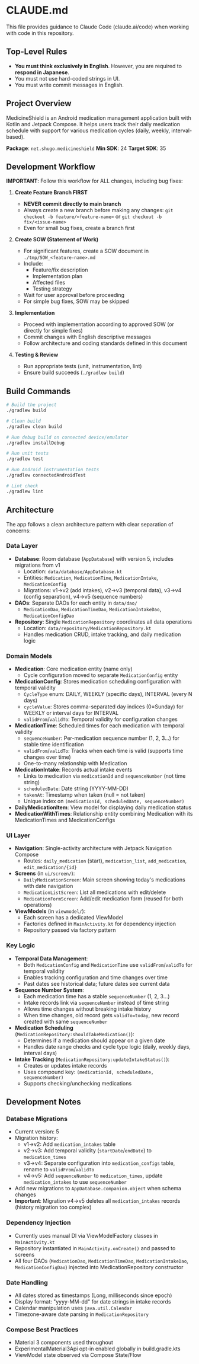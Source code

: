# CLAUDE.md

This file provides guidance to Claude Code (claude.ai/code) when working with code in this repository.

## Top-Level Rules

- **You must think exclusively in English**. However, you are required to **respond in Japanese**.
- You must not use hard-coded strings in UI.
- You must write commit messages in English.

## Project Overview

MedicineShield is an Android medication management application built with Kotlin and Jetpack Compose. It helps users track their daily medication schedule with support for various medication cycles (daily, weekly, interval-based).

**Package**: `net.shugo.medicineshield`
**Min SDK**: 24
**Target SDK**: 35

## Development Workflow

**IMPORTANT**: Follow this workflow for ALL changes, including bug fixes:

1. **Create Feature Branch FIRST**
   - **NEVER commit directly to main branch**
   - Always create a new branch before making any changes: `git checkout -b feature/<feature-name>` or `git checkout -b fix/<issue-name>`
   - Even for small bug fixes, create a branch first

2. **Create SOW (Statement of Work)**
   - For significant features, create a SOW document in `./tmp/SOW_<feature-name>.md`
   - Include:
     - Feature/fix description
     - Implementation plan
     - Affected files
     - Testing strategy
   - Wait for user approval before proceeding
   - For simple bug fixes, SOW may be skipped

3. **Implementation**
   - Proceed with implementation according to approved SOW (or directly for simple fixes)
   - Commit changes with English descriptive messages
   - Follow architecture and coding standards defined in this document

4. **Testing & Review**
   - Run appropriate tests (unit, instrumentation, lint)
   - Ensure build succeeds (`./gradlew build`)

## Build Commands

```bash
# Build the project
./gradlew build

# Clean build
./gradlew clean build

# Run debug build on connected device/emulator
./gradlew installDebug

# Run unit tests
./gradlew test

# Run Android instrumentation tests
./gradlew connectedAndroidTest

# Lint check
./gradlew lint
```

## Architecture

The app follows a clean architecture pattern with clear separation of concerns:

### Data Layer
- **Database**: Room database (`AppDatabase`) with version 5, includes migrations from v1
  - Location: `data/database/AppDatabase.kt`
  - Entities: `Medication`, `MedicationTime`, `MedicationIntake`, `MedicationConfig`
  - Migrations: v1→v2 (add intakes), v2→v3 (temporal data), v3→v4 (config separation), v4→v5 (sequence numbers)
- **DAOs**: Separate DAOs for each entity in `data/dao/`
  - `MedicationDao`, `MedicationTimeDao`, `MedicationIntakeDao`, `MedicationConfigDao`
- **Repository**: Single `MedicationRepository` coordinates all data operations
  - Location: `data/repository/MedicationRepository.kt`
  - Handles medication CRUD, intake tracking, and daily medication logic

### Domain Models
- **Medication**: Core medication entity (name only)
  - Cycle configuration moved to separate `MedicationConfig` entity
- **MedicationConfig**: Stores medication scheduling configuration with temporal validity
  - `CycleType` enum: DAILY, WEEKLY (specific days), INTERVAL (every N days)
  - `cycleValue`: Stores comma-separated day indices (0=Sunday) for WEEKLY or interval days for INTERVAL
  - `validFrom`/`validTo`: Temporal validity for configuration changes
- **MedicationTime**: Scheduled times for each medication with temporal validity
  - `sequenceNumber`: Per-medication sequence number (1, 2, 3...) for stable time identification
  - `validFrom`/`validTo`: Tracks when each time is valid (supports time changes over time)
  - One-to-many relationship with Medication
- **MedicationIntake**: Records actual intake events
  - Links to medication via `medicationId` and `sequenceNumber` (not time string)
  - `scheduledDate`: Date string (YYYY-MM-DD)
  - `takenAt`: Timestamp when taken (null = not taken)
  - Unique index on `(medicationId, scheduledDate, sequenceNumber)`
- **DailyMedicationItem**: View model for displaying daily medication status
- **MedicationWithTimes**: Relationship entity combining Medication with its MedicationTimes and MedicationConfigs

### UI Layer
- **Navigation**: Single-activity architecture with Jetpack Navigation Compose
  - Routes: `daily_medication` (start), `medication_list`, `add_medication`, `edit_medication/{id}`
- **Screens** (in `ui/screen/`):
  - `DailyMedicationScreen`: Main screen showing today's medications with date navigation
  - `MedicationListScreen`: List all medications with edit/delete
  - `MedicationFormScreen`: Add/edit medication form (reused for both operations)
- **ViewModels** (in `viewmodel/`):
  - Each screen has a dedicated ViewModel
  - Factories defined in `MainActivity.kt` for dependency injection
  - Repository passed via factory pattern

### Key Logic
- **Temporal Data Management**:
  - Both `MedicationConfig` and `MedicationTime` use `validFrom`/`validTo` for temporal validity
  - Enables tracking configuration and time changes over time
  - Past dates see historical data; future dates see current data
- **Sequence Number System**:
  - Each medication time has a stable `sequenceNumber` (1, 2, 3...)
  - Intake records link via `sequenceNumber` instead of time string
  - Allows time changes without breaking intake history
  - When time changes, old record gets `validTo=today`, new record created with same `sequenceNumber`
- **Medication Scheduling** (`MedicationRepository:shouldTakeMedication()`):
  - Determines if a medication should appear on a given date
  - Handles date range checks and cycle type logic (daily, weekly days, interval days)
- **Intake Tracking** (`MedicationRepository:updateIntakeStatus()`):
  - Creates or updates intake records
  - Uses compound key: `(medicationId, scheduledDate, sequenceNumber)`
  - Supports checking/unchecking medications

## Development Notes

### Database Migrations
- Current version: 5
- Migration history:
  - v1→v2: Add `medication_intakes` table
  - v2→v3: Add temporal validity (`startDate`/`endDate`) to `medication_times`
  - v3→v4: Separate configuration into `medication_configs` table, rename to `validFrom`/`validTo`
  - v4→v5: Add `sequenceNumber` to `medication_times`, update `medication_intakes` to use `sequenceNumber`
- Add new migrations to `AppDatabase.companion.object` when schema changes
- **Important**: Migration v4→v5 deletes all `medication_intakes` records (history migration too complex)

### Dependency Injection
- Currently uses manual DI via ViewModelFactory classes in `MainActivity.kt`
- Repository instantiated in `MainActivity.onCreate()` and passed to screens
- All four DAOs (`MedicationDao`, `MedicationTimeDao`, `MedicationIntakeDao`, `MedicationConfigDao`) injected into MedicationRepository constructor

### Date Handling
- All dates stored as timestamps (Long, milliseconds since epoch)
- Display format: "yyyy-MM-dd" for date strings in intake records
- Calendar manipulation uses `java.util.Calendar`
- Timezone-aware date parsing in `MedicationRepository`

### Compose Best Practices
- Material 3 components used throughout
- ExperimentalMaterial3Api opt-in enabled globally in build.gradle.kts
- ViewModel state observed via Compose State/Flow
